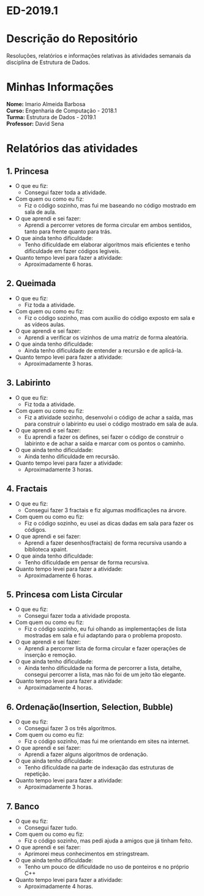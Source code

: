 # ED-2019.1

# Descrição do Repositório  
Resoluções, relatórios e informações relativas às atividades semanais da disciplina de Estrutura de Dados.  

#

# Minhas Informações 


**Nome:** Imario Almeida Barbosa  
**Curso:** Engenharia de Computação - 2018.1  
**Turma:** Estrutura de Dados - 2019.1  
**Professor:** David Sena  

#

# Relatórios das atividades

## 1. Princesa

* O que eu fiz:  
    * Consegui fazer toda a atividade.
* Com quem ou como eu fiz:
    * Fiz o código sozinho, mas fui me baseando no código mostrado em sala de aula.
* O que aprendi e sei fazer:
    * Aprendi a percorrer vetores de forma circular em ambos sentidos, tanto para frente quanto para trás.
* O que ainda tenho dificuldade:
    * Tenho dificuldade em elaborar algoritmos mais eficientes e tenho dificuldade em fazer códigos legiveis.
* Quanto tempo levei para fazer a atividade:
    * Aproximadamente 6 horas.

## 2. Queimada

* O que eu fiz:    
    * Fiz toda a atividade.
* Com quem ou como eu fiz:  
    * Fiz o código sozinho, mas com auxílio do código exposto em sala e as vídeos aulas.
* O que aprendi e sei fazer:  
    * Aprendi a verificar os vizinhos de uma matriz de forma aleatória.
* O que ainda tenho dificuldade:  
    * Ainda tenho dificuldade de entender a recursão e de aplicá-la.
* Quanto tempo levei para fazer a atividade:  
    * Aproximadamente 3 horas.

## 3. Labirinto

* O que eu fiz:  
    * Fiz toda a atividade.
* Com quem ou como eu fiz:  
    * Fiz a atividade sozinho, desenvolvi o código de achar a saída, mas para construir o labirinto eu usei o código mostrado em sala de aula.
* O que aprendi e sei fazer:  
    * Eu aprendi a fazer os defines, sei fazer o código de construir o labirinto e de achar a saída e marcar com os pontos o caminho.
* O que ainda tenho dificuldade:  
    * Ainda tenho dificuldade em recursão. 
* Quanto tempo levei para fazer a atividade:  
    * Aproximadamente 3 horas.

## 4. Fractais

* O que eu fiz:  
    * Consegui fazer 3 fractais e fiz algumas modificações na árvore.
* Com quem ou como eu fiz:  
    * Fiz o código sozinho, eu usei as dicas dadas em sala para fazer os códigos.
* O que aprendi e sei fazer:  
    * Aprendi a fazer desenhos(fractais) de forma recursiva usando a biblioteca xpaint.
* O que ainda tenho dificuldade:  
    * Tenho dificuldade em pensar de forma recursiva.
* Quanto tempo levei para fazer a atividade:  
    * Aproximadamente 6 horas.
    

## 5. Princesa com Lista Circular

* O que eu fiz:  
    * Consegui fazer toda a atividade proposta.
* Com quem ou como eu fiz:  
    * Fiz o código sozinho, eu fui olhando as implementações de lista mostradas em sala e fui adaptando para o problema
    proposto.  
* O que aprendi e sei fazer:  
    * Aprendi a percorrer lista de forma circular e fazer operações de inserção e remoção.
* O que ainda tenho dificuldade:  
    * Ainda tenho dificuldade na forma de percorrer a lista, detalhe, consegui percorrer a lista, mas não foi de um jeito
    tão elegante.
* Quanto tempo levei para fazer a atividade:  
    * Aproximadamente 4 horas.
    

## 6. Ordenação(Insertion, Selection, Bubble)

* O que eu fiz:  
    * Consegui fazer 3 os três algoritmos.
* Com quem ou como eu fiz:  
    * Fiz o código sozinho, mas fui me orientando em sites na internet.
* O que aprendi e sei fazer:  
    * Aprendi a fazer alguns algoritmos de ordenação.
* O que ainda tenho dificuldade:  
    * Tenho dificuldade na parte de indexação das estruturas de repetição.
* Quanto tempo levei para fazer a atividade:  
    * Aproximadamente 3 horas.
    
## 7. Banco

* O que eu fiz:  
    * Consegui fazer tudo.
* Com quem ou como eu fiz:  
    * Fiz o código sozinho, mas pedi ajuda a amigos que já tinham feito.
* O que aprendi e sei fazer:  
    * Aprimorei meus conhecimentos em stringstream.
* O que ainda tenho dificuldade:  
    * Tenho um pouco de dificuldade no uso de ponteiros e no próprio C++
* Quanto tempo levei para fazer a atividade:  
    * Aproximadamente 4 horas.
    
    



